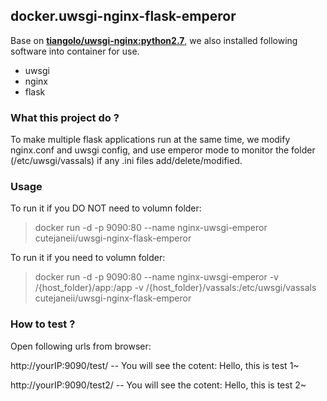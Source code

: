 ## docker.uwsgi-nginx-flask-emperor ##

Base on  **[tiangolo/uwsgi-nginx:python2.7](https://github.com/tiangolo/uwsgi-nginx-docker)**, we also installed following software into container for use.

- uwsgi
- nginx
- flask

### What this project do ? ###

To make multiple flask applications run at the same time, we modify nginx.conf and uwsgi config, and use emperor mode to monitor the folder (/etc/uwsgi/vassals) if any .ini files add/delete/modified.

### Usage ###

To run it if you DO NOT need to volumn folder:

> docker run -d -p 9090:80 --name nginx-uwsgi-emperor cutejaneii/uwsgi-nginx-flask-emperor

To run it if you need to volumn folder:

> docker run -d -p 9090:80 --name nginx-uwsgi-emperor -v /{host_folder}/app:/app -v /{host_folder}/vassals:/etc/uwsgi/vassals cutejaneii/uwsgi-nginx-flask-emperor

### How to test ? ###

Open following urls from browser:

http://yourIP:9090/test/    -- You will see the cotent: Hello, this is test 1~
 
http://yourIP:9090/test2/   -- You will see the cotent: Hello, this is test 2~
